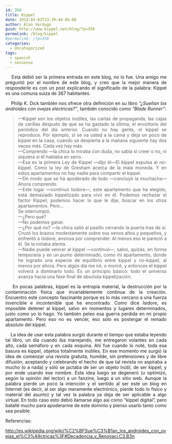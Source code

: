```yaml
---
id: 358
title: Kippel
date: 2014-03-03T23:39:44-05:00
author: Alan Verdugo
guid: http://www.kippel.net/blog/?p=358
permalink: /blog/kippel
#permalink: /?p=358
categories:
  - Uncategorized
tags:
  - spanish
  - nonsense
---
```

<p style="text-align: justify;">
      Esta debió ser la primera entrada en este blog, no lo fue. Una amigo me preguntó por el nombre de este blog, y creo que la mejor manera de responderle es con un post explicando el significado de la palabra: Kippel es una comuna suiza de 367 habitantes.
</p>

<p style="text-align: justify;">
      Philip K. Dick también nos ofrece otra definición en su libro <em>&#8220;¿Sueñan los androides con ovejas eléctricas?&#8221;</em>, también conocido como <em>&#8220;Blade Runner&#8221;</em>:
</p>

> <p style="text-align: justify;">
>   —Kippel son los objetos inútiles, las cartas de propaganda, las cajas de cerillas después de que se ha gastado la última, el envoltorio del periódico del día anterior. Cuando no hay gente, el kippel se reproduce. Por ejemplo, si se va usted a la cama y deja un poco de kippel en la casa, cuando se despierta a la mañana siguiente hay dos veces más. Cada vez hay más.<br /> —Comprendo —la chica lo miraba con duda, no sabía si creer o no, ni siquiera si él hablaba en serio.<br /> —Esa es la primera Ley de Kippel —dijo él—El kippel expulsa al no-kippel. Como la ley de Gresham acerca de la mala moneda. Y en estos apartamentos no hay nadie para compartir el kippel.<br /> —De modo que se ha apoderado de todo —concluyó la muchacha—Ahora comprendo.<br /> —Este lugar —continuó Isidore—, este apartamento que ha elegido, está demasiado kippelizado para vivir en él. Podemos rechazar el factor Kippel; podemos hacer lo que le dije, buscar en los otros apartamentos. Pero&#8230;<br /> Se interrumpió.<br /> —¿Pero qué?<br /> —No podemos ganar.<br /> —¿Por qué no? —la chica salió al pasillo cerrando la puerta tras de sí. Cruzó los brazos modestamente sobre sus senos altos y pequeños, y enfrentó a Isidore, ansiosa por comprender. Al menos eso le pareció a él. Se la notaba atenta.<br /> —Nadie puede vencer al kippel —continuó—, salvo, quizás, en forma temporaria y en un punto determinado, como mi apartamento, donde he logrado una especie de equilibrio entre kippel y no-kippel, al menos por ahora. Pero algún día me iré, o moriré, y entonces el kippel volverá a dominarlo todo. Es un principio básico: todo el universo avanza hacia una fase final de absoluta kippelización.
> </p>

<p style="text-align: justify;">
      En pocas palabras, kippel es la entropía material, la destrucción por la contaminación física que invariablemente continua de la creación. Encuentro este concepto fascinante porque es lo más cercano a una fuerza invencible e incontenible que he encontrado. Como dice Isidore, es imposible detener al kippel, salvo en momentos y lugares determinados, justo como yo lo hago. Yo también peleo esa guerra perdida en mi propio apartamento. Pero eso no es vencer, eso sólo es postergar el reinado absoluto del kippel.
</p>

<p style="text-align: justify;">
      La idea de usar esta palabra surgió durante el tiempo que estaba leyendo tal libro, un día cuando iba manejando, me entregaron volantes en cada alto, cada semáforo y en cada esquina. Ahí fue cuando lo noté, toda esa basura es kippel, objetos totalmente inútiles. En ese momento me surgió la idea de comenzar una revista gratuita, humilde, sin pretensiones y de libre difusión, aceptando y celebrando el hecho de que tal revista no aspiraba a mucho (o a nada) y sólo se jactaba de ser un objeto inútil, de ser kippel, y por ende usando ese nombre. Esta idea luego se degeneró (u optimizó, según la opinión del lector) a un fanzine, luego a un sitio web. Aunque la palabra pierde un poco la intención y el sentido al ser este un blog en Internet (es decir, al ser algo meramente electrónico, pierde todo lo físico y material del asunto) y tal vez la palabra ya deja de ser aplicable a algo virtual. En todo caso esto debió llamarse algo así como &#8220;kippel digital&#8221;, pero batallé mucho para apoderarme de este dominio y pienso usarlo tanto como sea posible.
</p>

<p style="text-align: justify;">
  Referencias:
</p>

<p style="text-align: justify;">
  <a href="http://es.wikipedia.org/wiki/%C2%BFSue%C3%B1an_los_androides_con_ovejas_el%C3%A9ctricas%3F#Decadencia_y_Renovaci.C3.B3n" target="_blank">http://es.wikipedia.org/wiki/%C2%BFSue%C3%B1an_los_androides_con_ovejas_el%C3%A9ctricas%3F#Decadencia_y_Renovaci.C3.B3n</a>
</p>